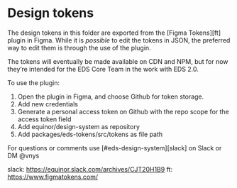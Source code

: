 Design tokens
=============

The design tokens in this folder are exported from the [Figma Tokens][ft] plugin in Figma. While it is _possible_ to edit the tokens in JSON, the preferred way to edit them is through the use of the plugin.

The tokens will eventually be made available on CDN and NPM, but for now they’re intended for the EDS Core Team in the work with EDS 2.0.

To use the plugin:

1. Open the plugin in Figma, and choose Github for token storage.
1. Add new credentials
1. Generate a personal access token on Github with the repo scope for the access token field
1. Add equinor/design-system as repository
1. Add packages/eds-tokens/src/tokens as file path

For questions or comments use [#eds-design-system][slack] on Slack or DM @vnys

slack: https://equinor.slack.com/archives/CJT20H1B9
ft: https://www.figmatokens.com/
